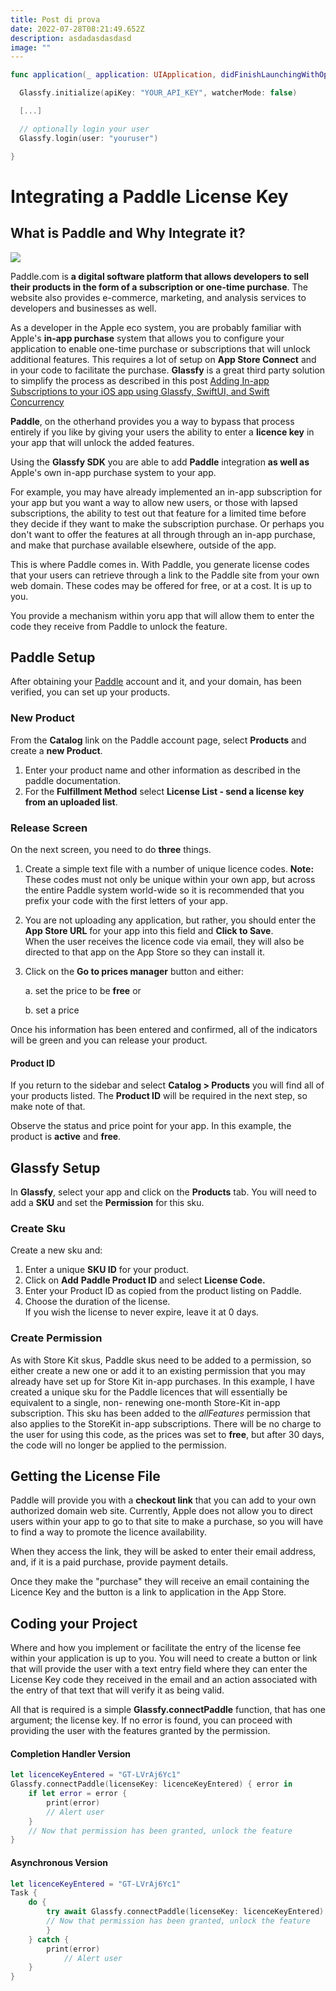 ```yaml
---
title: Post di prova
date: 2022-07-28T08:21:49.652Z
description: asdadasdasdasd
image: ""
---
```

```swift
func application(_ application: UIApplication, didFinishLaunchingWithOptions launchOptions: [UIApplication.LaunchOptionsKey: Any]?) -> Bool {

  Glassfy.initialize(apiKey: "YOUR_API_KEY", watcherMode: false)

  [...]

  // optionally login your user
  Glassfy.login(user: "youruser")

}
```

# Integrating a Paddle License Key

## What is Paddle and Why Integrate it?

![](img/1-hd_mqjkirfrcpmdcbu5taq.png)

Paddle.com is **a digital software platform that allows developers to sell their products in the form of a subscription or one-time purchase**. The website also provides e-commerce, marketing, and analysis services to developers and businesses as well.

As a developer in the Apple eco system, you are probably familiar with Apple's **in-app purchase** system that allows you to configure your application to enable one-time purchase or subscriptions that will unlock additional features.  This requires a lot of setup on **App Store Connect** and in your code to facilitate the purchase.  **Glassfy** is a great third party solution to simplify the process as described in this post [Adding In-app Subscriptions to your iOS app using Glassfy, SwiftUI, and Swift Concurrency](https://blog.glassfy.io/adding-in-app-subscriptions-to-your-ios-app-using-glassfy-swiftui-and-swift-concurrency-c77ae2ce2351)

**Paddle**, on the otherhand provides you a way to bypass that process entirely if you like by giving your users the ability to enter a **licence key** in your app that will unlock the added features.

Using the **Glassfy SDK** you are able to add **Paddle** integration **as well as** Apple's own in-app purchase system to your app.

For example, you may have already implemented an in-app subscription for your app but you want a way to allow new users, or those with lapsed subscriptions, the ability to test out that feature for a limited time before they decide if they want to make the subscription purchase.  Or perhaps you don't want to offer the features at all through through an in-app purchase, and make that purchase available elsewhere, outside of the app.

This is where Paddle comes in.  With Paddle, you generate license codes that your users can retrieve through a link to the Paddle site from your own web domain.  These codes may be offered for free, or at a cost.  It is up to you.

You provide a mechanism within yoru app that will allow them to enter the code they receive from Paddle to unlock the feature.

## Paddle Setup

After obtaining your  [Paddle](https://www.paddle.com) account and it, and your domain, has been verified, you can set up your products.

### New Product

From the **Catalog**  link on the Paddle account page, select **Products** and create a **new Product**.

1. Enter your product name and other information as described in the paddle documentation.
2. For the **Fulfillment Method** select **License List - send a license key from an uploaded list**.

### Release Screen

On the next screen, you need to do **three** things.

1. Create a simple text file with a number of unique licence codes.
   **Note:** These codes must not only be unique within your own app, but across the entire Paddle system world-wide so it is recommended that you prefix your code with the first letters of your app.
2. You are not uploading any application, but rather, you should enter the **App Store URL** for your app into this field and **Click to Save**.\
   When the user receives the licence code via email, they will also be directed to that app on the App Store so they can install it.
3. Click on the **Go to prices manager** button and either:

   a. set the price to be **free** or

   b. set a price

Once his information has been entered and confirmed, all of the indicators will be green and you can release your product.

#### Product ID

If you return to the sidebar and select **Catalog > Products** you will find all of your products listed. The **Product ID** will be required in the next step, so make note of that.  

Observe the status and price point for your app.  In this example, the product is **active** and **free**.

## Glassfy Setup

In **Glassfy**, select your app and click on the **Products** tab.  You will need to add a **SKU** and set the **Permission** for this sku.

### Create Sku

Create a new sku and:

1. Enter a unique **SKU ID** for your product.
2. Click on **Add** **Paddle Product ID** and select **License Code.**
3. Enter your Product ID as copied from the product listing on Paddle.
4. Choose the duration of the license.\
   If you wish the license to never expire, leave it at 0 days.

### Create Permission

As with Store Kit skus, Paddle skus need to be added to a permission, so either create a new one or add it to an existing permission that you may already have set up for Store Kit in-app purchases.  In this example, I have created a unique sku for the Paddle licences that will essentially be equivalent to a single, non- renewing one-month Store-Kit in-app subscription.  This sku has been added to the *allFeatures* permission that also applies to the StoreKit in-app subscriptions.  There will be no charge to the user for using this code, as the prices was set to **free**, but after 30 days, the code will no longer be applied to the permission.

## Getting the License File

Paddle will provide you with a **checkout link** that you can add to your own authorized domain web site.  Currently, Apple does not allow you to direct users within your app to go to that site to make a purchase, so you will have to find a way to promote the licence availability.

When they access the link, they will be asked to enter their email address, and, if it is a paid purchase, provide payment details.  

Once they make the "purchase" they will receive an email containing the Licence Key and the button is a link to application in the App Store.

## Coding your Project

Where and how you implement or facilitate the entry of the license fee within your application is up to you.  You will need to create a button or link that will provide the user with a text entry field where they can enter the License Key code they received in the email and an action associated with the entry of that text that will verify it as being valid.

All that is required is a simple **Glassfy.connectPaddle** function, that has one argument; the license key.  If no error is found, you can proceed with providing the user with the features granted by the permission.

#### Completion Handler Version

```swift
let licenceKeyEntered = "GT-LVrAj6Yc1"
Glassfy.connectPaddle(licenseKey: licenceKeyEntered) { error in
    if let error = error {
        print(error)
      	// Alert user
    }
    // Now that permission has been granted, unlock the feature
}
```

#### Asynchronous Version

```swift
let licenceKeyEntered = "GT-LVrAj6Yc1"
Task {
    do {
        try await Glassfy.connectPaddle(licenseKey: licenceKeyEntered)
        // Now that permission has been granted, unlock the feature
        }
    } catch {
        print(error)
  			// Alert user
    }
}
```